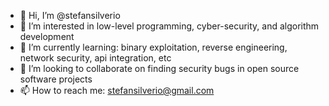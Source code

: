 - 👋 Hi, I’m @stefansilverio
- 👀 I’m interested in low-level programming, cyber-security, and algorithm development
- 🌱 I’m currently learning: binary exploitation, reverse engineering, network security, api integration, etc
- 💞️ I’m looking to collaborate on finding security bugs in open source software projects
- 📫 How to reach me: stefansilverio@gmail.com

<!---
stefansilverio/stefansilverio is a ✨ special ✨ repository because its `README.md` (this file) appears on your GitHub profile.
You can click the Preview link to take a look at your changes.
--->
